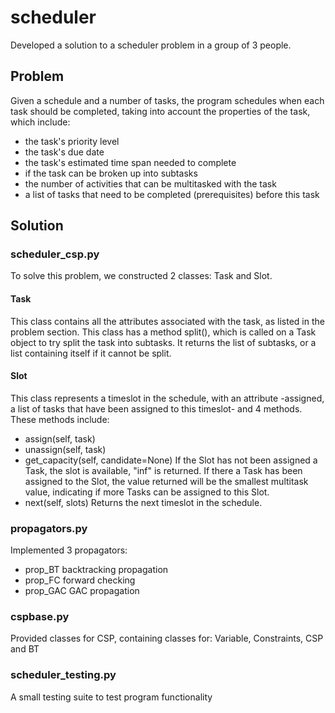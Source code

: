 # scheduler

Developed a solution to a scheduler problem in a group of 3 people.

## Problem
Given a schedule and a number of tasks, the program schedules when each task
should be completed, taking into account the properties of the task, which 
include:
- the task's priority level
- the task's due date
- the task's estimated time span needed to complete
- if the task can be broken up into subtasks
- the number of activities that can be multitasked with the task
- a list of tasks that need to be completed (prerequisites) before this task

## Solution

### scheduler_csp.py
To solve this problem, we constructed 2 classes: Task and Slot.

#### Task
This class contains all the attributes associated with the task, as listed 
in the problem section.
This class has a method split(), which is called on a Task object to try 
split the task into subtasks.  It returns the list of subtasks, or a list 
containing itself if it cannot be split.
#### Slot
This class represents a timeslot in the schedule, with an attribute
-assigned, a list of tasks that have been assigned to this timeslot-
and 4 methods.
These methods include:
- assign(self, task)
- unassign(self, task)
- get_capacity(self, candidate=None)
If the Slot has not been assigned a Task, the slot is available, "inf" 
is returned.  If there a Task has been assigned to the Slot, the value
returned will be the smallest multitask value, indicating if more Tasks
can be assigned to this Slot.
- next(self, slots)
Returns the next timeslot in the schedule.

### propagators.py
Implemented 3 propagators:
- prop_BT
backtracking propagation
- prop_FC
forward checking
- prop_GAC
GAC propagation

### cspbase.py
Provided classes for CSP, containing classes for:
Variable, Constraints, CSP and BT

### scheduler_testing.py
A small testing suite to test program functionality
